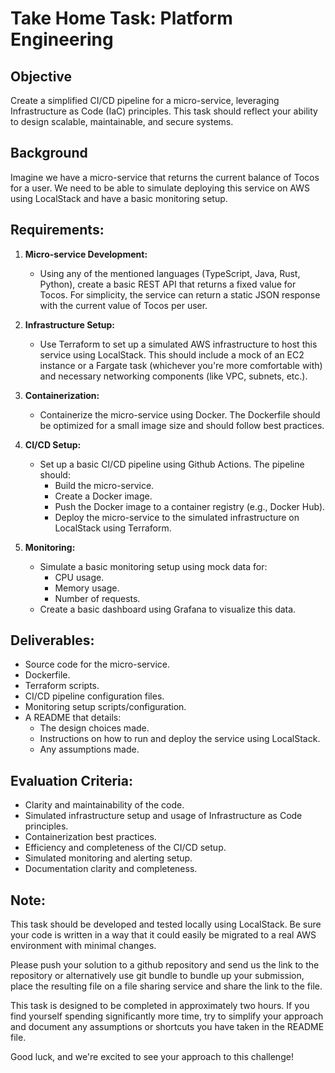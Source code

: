 # Take Home Task: Platform Engineering

## Objective
Create a simplified CI/CD pipeline for a micro-service, leveraging Infrastructure as Code (IaC) principles. This task should reflect your ability to design scalable, maintainable, and secure systems.

## Background
Imagine we have a micro-service that returns the current balance of Tocos for a user. We need to be able to simulate deploying this service on AWS using LocalStack and have a basic monitoring setup.

## Requirements: 

1. **Micro-service Development:**
    - Using any of the mentioned languages (TypeScript, Java, Rust, Python), create a basic REST API that returns a fixed value for Tocos. For simplicity, the service can return a static JSON response with the current value of Tocos per user.

2. **Infrastructure Setup:**
    - Use Terraform to set up a simulated AWS infrastructure to host this service using LocalStack. This should include a mock of an EC2 instance or a Fargate task (whichever you're more comfortable with) and necessary networking components (like VPC, subnets, etc.).

3. **Containerization:**
    - Containerize the micro-service using Docker. The Dockerfile should be optimized for a small image size and should follow best practices.

4. **CI/CD Setup:**
    - Set up a basic CI/CD pipeline using Github Actions. The pipeline should:
        - Build the micro-service.
        - Create a Docker image.
        - Push the Docker image to a container registry (e.g., Docker Hub).
        - Deploy the micro-service to the simulated infrastructure on LocalStack using Terraform.

5. **Monitoring:**
    - Simulate a basic monitoring setup using mock data for:
        - CPU usage.
        - Memory usage.
        - Number of requests.
    - Create a basic dashboard using Grafana to visualize this data.

## Deliverables:
- Source code for the micro-service.
- Dockerfile.
- Terraform scripts.
- CI/CD pipeline configuration files.
- Monitoring setup scripts/configuration.
- A README that details:
    - The design choices made.
    - Instructions on how to run and deploy the service using LocalStack.
    - Any assumptions made.
    
## Evaluation Criteria:
- Clarity and maintainability of the code.
- Simulated infrastructure setup and usage of Infrastructure as Code principles.
- Containerization best practices.
- Efficiency and completeness of the CI/CD setup.
- Simulated monitoring and alerting setup.
- Documentation clarity and completeness.

## Note:
This task should be developed and tested locally using LocalStack. Be sure your code is written in a way that it could easily be migrated to a real AWS environment with minimal changes. 

Please push your solution to a github repository and send us the link to the repository or alternatively use git bundle to bundle up your submission, place the resulting file on a file sharing service and share the link to the file.

This task is designed to be completed in approximately two hours. If you find yourself spending significantly more time, try to simplify your approach and document any assumptions or shortcuts you have taken in the README file.

Good luck, and we're excited to see your approach to this challenge!
